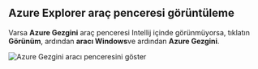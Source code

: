 ## <a name="displaying-the-azure-explorer-tool-window"></a>Azure Explorer araç penceresi görüntüleme

Varsa **Azure Gezgini** araç penceresi Intellij içinde görünmüyorsa, tıklatın **Görünüm**, ardından **aracı Windows**ve ardından **Azure Gezgini**.

![Azure Gezgini aracı penceresini göster](./media/azure-toolkit-for-intellij-show-azure-explorer/show-az-exp-01.png)

